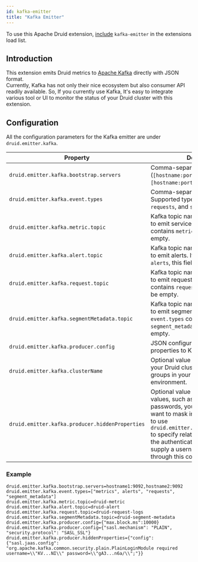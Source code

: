 ```yaml
---
id: kafka-emitter
title: "Kafka Emitter"
---
```


<!--
  ~ Licensed to the Apache Software Foundation (ASF) under one
  ~ or more contributor license agreements.  See the NOTICE file
  ~ distributed with this work for additional information
  ~ regarding copyright ownership.  The ASF licenses this file
  ~ to you under the Apache License, Version 2.0 (the
  ~ "License"); you may not use this file except in compliance
  ~ with the License.  You may obtain a copy of the License at
  ~
  ~   http://www.apache.org/licenses/LICENSE-2.0
  ~
  ~ Unless required by applicable law or agreed to in writing,
  ~ software distributed under the License is distributed on an
  ~ "AS IS" BASIS, WITHOUT WARRANTIES OR CONDITIONS OF ANY
  ~ KIND, either express or implied.  See the License for the
  ~ specific language governing permissions and limitations
  ~ under the License.
  -->


To use this Apache Druid extension, [include](../../configuration/extensions.md#loading-extensions) `kafka-emitter` in the extensions load list.

## Introduction

This extension emits Druid metrics to [Apache Kafka](https://kafka.apache.org) directly with JSON format.<br />
Currently, Kafka has not only their nice ecosystem but also consumer API readily available.
So, If you currently use Kafka, It's easy to integrate various tool or UI
to monitor the status of your Druid cluster with this extension.

## Configuration

All the configuration parameters for the Kafka emitter are under `druid.emitter.kafka`.

| Property                                           | Description                                                                                                                               | Required | Default               |
|----------------------------------------------------|-------------------------------------------------------------------------------------------------------------------------------------------|-----------|-----------------------|
| `druid.emitter.kafka.bootstrap.servers`            | Comma-separated Kafka broker. (`[hostname:port],[hostname:port]...`)                                                                      | yes       | none                  |
| `druid.emitter.kafka.event.types`                  | Comma-separated event types. <br/>Supported types are `alerts`, `metrics`, `requests`, and `segment_metadata`.                            | no        | `["metrics", "alerts"]` |
| `druid.emitter.kafka.metric.topic`                 | Kafka topic name for emitter's target to emit service metrics. If `event.types` contains `metrics`, this field cannot be empty.           | no        | none                  |
| `druid.emitter.kafka.alert.topic`                  | Kafka topic name for emitter's target to emit alerts. If `event.types` contains `alerts`, this field cannot empty.                        | no        | none                  |
| `druid.emitter.kafka.request.topic`                | Kafka topic name for emitter's target to emit request logs. If `event.types` contains `requests`, this field cannot be empty.             | no        | none                  |
| `druid.emitter.kafka.segmentMetadata.topic`        | Kafka topic name for emitter's target to emit segment metadata. If `event.types` contains `segment_metadata`, this field cannot be empty. | no        | none                  |
| `druid.emitter.kafka.producer.config`              | JSON configuration to set additional properties to Kafka producer.                                                                        | no        | none                  |
| `druid.emitter.kafka.clusterName`                  | Optional value to specify the name of your Druid cluster. It can help make groups in your monitoring environment.                         | no        | none                  |
| `druid.emitter.kafka.producer.hiddenProperties`                  | Optional value to specify sensitive values, such as username and passwords, you need to provide but want to mask in the logs. You'll need to use `druid.emitter.kafka.producer.config` to specify related properties, such as the authentication mechanism if you supply a username and password through this config.                       | no        | none                  |



### Example

```
druid.emitter.kafka.bootstrap.servers=hostname1:9092,hostname2:9092
druid.emitter.kafka.event.types=["metrics", alerts", "requests", "segment_metadata"]
druid.emitter.kafka.metric.topic=druid-metric
druid.emitter.kafka.alert.topic=druid-alert
druid.emitter.kafka.request.topic=druid-request-logs
druid.emitter.kafka.segmentMetadata.topic=druid-segment-metadata 
druid.emitter.kafka.producer.config={"max.block.ms":10000}
druid.emitter.kafka.producer.config={"sasl.mechanism": "PLAIN", "security.protocol": "SASL_SSL"}
druid.emitter.kafka.producer.hiddenProperties={"config":{"sasl.jaas.config": "org.apache.kafka.common.security.plain.PlainLoginModule required username=\\"KV...NI\\" password=\\"gA3...n6a/\\";"}}
```

